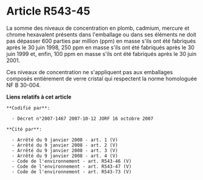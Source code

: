 # Article R543-45

La somme des niveaux de concentration en plomb, cadmium, mercure et chrome hexavalent présents dans l'emballage ou dans ses
éléments ne doit pas dépasser 600 parties par million (ppm) en masse s'ils ont été fabriqués après le 30 juin 1998, 250 ppm
en masse s'ils ont été fabriqués après le 30 juin 1999 et, enfin, 100 ppm en masse s'ils ont été fabriqués après le 30 juin
2001.

Ces niveaux de concentration ne s'appliquent pas aux emballages composés entièrement de verre cristal qui respectent la norme
homologuée NF B 30-004.

**Liens relatifs à cet article**

	**Codifié par**:

	  - Décret n°2007-1467 2007-10-12 JORF 16 octobre 2007

	**Cité par**:

	  - Arrêté du 9 janvier 2008 - art. 1 (V)
	  - Arrêté du 9 janvier 2008 - art. 2 (V)
	  - Arrêté du 9 janvier 2008 - art. 3 (V)
	  - Arrêté du 9 janvier 2008 - art. 4 (V)
	  - Code de l'environnement - art. R543-46 (V)
	  - Code de l'environnement - art. R543-47 (V)
	  - Code de l'environnement - art. R543-73 (V)
